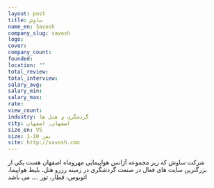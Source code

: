 ```yaml
---
layout: post
title: ساوش
name_en: Savosh
company_slug: savosh
logo: 
cover: 
company_count:
founded:
location: ""
total_review: 
total_interview: 
salary_avg: 
salary_min: 
salary_max: 
rate: 
view_count: 
industry: گردشگری و هتل ها
city: اصفهان, اصفهان
size_en: VS
size: 1-10 نفر
site: http://savosh.com
---
```


شرکت ساوش که زیر مجموعه آژانس هواپیمایی مهروماه اصفهان هست یکی از بزرگترین سایت های فعال در صنعت گردشگری در زمینه رزرو هتل، بلیط هواپیما، اتوبوس، قطار، تور .... می باشد
